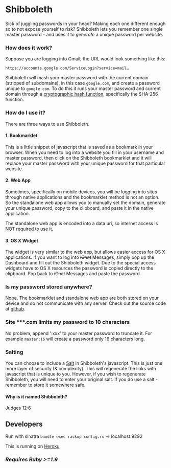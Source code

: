 # Shibboleth
Sick of juggling passwords in your head? Making each one different enough so to not expose yourself to risk? Shibboleth lets you remember one single master password - and uses it to *generate* a unique password per website.
### How does it work?
Suppose you are logging into Gmail; the URL would look something like this:

    https://accounts.google.com/ServiceLogin?service=mail…
Shibboleth will mash your master password with the current domain (stripped of subdomains), in this case `google.com`, and create a password unique to `google.com`. To do this it runs your master password and current domain through a [cryptographic hash function](http://en.wikipedia.org/wiki/Cryptographic_hash_function), specifically the SHA-256 function.
### How do I use it?
There are three ways to use Shibboleth.
#### 1. Bookmarklet
This is a little snippet of javascript that is saved as a bookmark in your browser. When you need to log into a website you fill in your username and master password, then click on the Shibboleth bookmarklet and it will replace your master password with your unique password for that particular website.
#### 2. Web App
Sometimes, specifically on mobile devices, you will be logging into sites through native applications and the bookmarklet method is not an option. So the standalone web app allows you to manually set the domain, generate your unique password, copy to the clipboard, and paste it in the native application.

The standalone web app is encoded into a data uri, so internet access is NOT required to use it.
#### 3. OS X Widget
The widget is very similar to the web app, but allows easier access for OS X applications. If you want to log into <strike>iChat</strike> Messages, simply pop up the Dashboard and fill out the Shibboleth widget. Due to the special access widgets have to OS X resources the password is copied directly to the clipboard. Pop back to <strike>iChat</strike> Messages and paste the password.
### Is my password stored anywhere?
Nope. The bookmarklet and standalone web app are both stored on your device and do not communicate with any server. Check out the source code at [github](https://github.com/firien/shibboleth).
### Site \*\*\*.com limits my password to 10 characters
No problem, append ':xxx' to your master password to truncate it. For example `master:16` will create a password only 16 characters long.

### Salting
You can choose to include a [Salt](http://en.wikipedia.org/wiki/Salt_%28cryptography%29) in Shibboleth's javascript. This is just one more layer of security (& complexity). This will regenerate the links with javascript that is unique to you. However, if you wish to regenerate Shibboleth, you will need to enter your original salt. If you do use a salt - remember to store it somewhere safe.

#### Why is it named Shibboleth?
Judges 12:6

## Developers

Run with sinatra `bundle exec rackup config.ru` => localhost:9292

This is running on [Heroku](https://stormy-night-7144.herokuapp.com)

### *Requires Ruby >=1.9*
